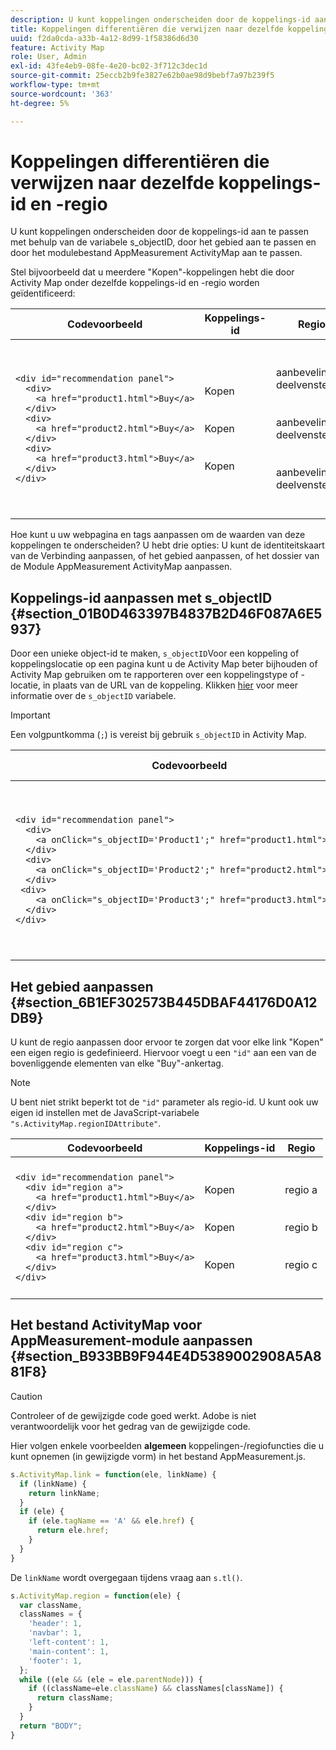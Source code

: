 ```yaml
---
description: U kunt koppelingen onderscheiden door de koppelings-id aan te passen met de variabele s_objectID, door het gebied aan te passen en door het modulebestand van de module AppMeasurement ActivityMap aan te passen.
title: Koppelingen differentiëren die verwijzen naar dezelfde koppelings-id en -regio
uuid: f2da0cda-a33b-4a12-8d99-1f58386d6d30
feature: Activity Map
role: User, Admin
exl-id: 43fe4eb9-08fe-4e20-bc02-3f712c3dec1d
source-git-commit: 25eccb2b9fe3827e62b0ae98d9bebf7a97b239f5
workflow-type: tm+mt
source-wordcount: '363'
ht-degree: 5%

---
```


# Koppelingen differentiëren die verwijzen naar dezelfde koppelings-id en -regio

U kunt koppelingen onderscheiden door de koppelings-id aan te passen met behulp van de variabele s_objectID, door het gebied aan te passen en door het modulebestand AppMeasurement ActivityMap aan te passen.

Stel bijvoorbeeld dat u meerdere &quot;Kopen&quot;-koppelingen hebt die door Activity Map onder dezelfde koppelings-id en -regio worden geïdentificeerd:

<table id="table_3020E2C0175D455C84E794CF51BE5A93">
 <thead>
  <tr>
   <th colname="col1" class="entry"> Codevoorbeeld </th>
   <th colname="col2" class="entry"> Koppelings-id </th>
   <th colname="col3" class="entry"> Regio </th>
  </tr>
 </thead>
  <tbody>
  <tr>
   <td colname="col1">
    <code>&lt;div&nbsp;id="recommendation&nbsp;panel"&gt;</code><br/>
    <code>&nbsp;&nbsp;&lt;div&gt;</code><br/>
    <code>&nbsp;&nbsp;&nbsp;&nbsp;&lt;a&nbsp;href="product1.html"&gt;Buy&lt;/a&gt;</code><br/>
    <code>&nbsp;&nbsp;&lt;/div&gt;</code><br/>
    <code>&nbsp;&nbsp;&lt;div&gt;</code><br/>
    <code>&nbsp;&nbsp;&nbsp;&nbsp;&lt;a&nbsp;href="product2.html"&gt;Buy&lt;/a&gt;</code><br/>
    <code>&nbsp;&nbsp;&lt;/div&gt;</code><br/>
    <code>&nbsp;&nbsp;&lt;div&gt;</code><br/>
    <code>&nbsp;&nbsp;&nbsp;&nbsp;&lt;a&nbsp;href="product3.html"&gt;Buy&lt;/a&gt;</code><br/>
    <code>&nbsp;&nbsp;&lt;/div&gt;</code><br/>
    <code>&lt;/div&gt;</code>
   </td>
   <td colname="col2">
     <br/>
     <br/>
    Kopen<br/>
     <br/>
     <br/>
    Kopen<br/>
     <br/>
     <br/>
    Kopen<br/>
     <br/>
     <br/>
   </td> 
   <td colname="col3">
     <br/>
     <br/>
    aanbevelingen, deelvenster<br/>
     <br/>
     <br/>
    aanbevelingen, deelvenster<br/>
     <br/>
     <br/>
    aanbevelingen, deelvenster<br/>
     <br/>
     <br/>
   </td>
  </tr>
 </tbody>
</table>

Hoe kunt u uw webpagina en tags aanpassen om de waarden van deze koppelingen te onderscheiden? U hebt drie opties: U kunt de identiteitskaart van de Verbinding aanpassen, of het gebied aanpassen, of het dossier van de Module AppMeasurement ActivityMap aanpassen.

## Koppelings-id aanpassen met s_objectID {#section_01B0D463397B4837B2D46F087A6E5937}

Door een unieke object-id te maken, `s_objectID`Voor een koppeling of koppelingslocatie op een pagina kunt u de Activity Map beter bijhouden of Activity Map gebruiken om te rapporteren over een koppelingstype of -locatie, in plaats van de URL van de koppeling. Klikken [hier](https://experienceleague.adobe.com/docs/analytics/implementation/vars/page-vars/page-variables.html) voor meer informatie over de `s_objectID` variabele.

>[!IMPORTANT]
>
>Een volgpuntkomma (`;`) is vereist bij gebruik `s_objectID` in Activity Map.

<table id="table_9439A5F320304E439A19842CF3EBA456">
 <thead>
  <tr>
   <th colname="col02" class="entry"> Codevoorbeeld </th>
   <th colname="col2" class="entry"> Koppelings-id </th>
   <th colname="col3" class="entry"> Regio </th>
  </tr>
 </thead>
 <tbody>
  <tr>
   <td colname="col02">
    <code>&lt;div&nbsp;id="recommendation&nbsp;panel"&gt;</code><br/>
    <code>&nbsp;&nbsp;&lt;div&gt;</code><br/>
    <code>&nbsp;&nbsp;&nbsp;&nbsp;&lt;a&nbsp;onClick="s_objectID='Product1';"&nbsp;href="product1.html"&gt;Buy&lt;/a&gt;</code><br/>
    <code>&nbsp;&nbsp;&lt;/div&gt;</code><br/>
    <code>&nbsp;&nbsp;&lt;div&gt; </code><br/>
    <code>&nbsp;&nbsp;&nbsp;&nbsp;&lt;a&nbsp;onClick="s_objectID='Product2';"&nbsp;href="product2.html"&gt;Buy&lt;/a&gt;</code><br/>
    <code>&nbsp;&nbsp;&lt;/div&gt; </code><br/>
    <code>&nbsp;&lt;div&gt; </code><br/>
    <code>&nbsp;&nbsp;&nbsp;&nbsp;&lt;a&nbsp;onClick="s_objectID='Product3';"&nbsp;href="product3.html"&gt;Buy&lt;/a&gt;</code><br/>
    <code>&nbsp;&nbsp;&lt;/div&gt;</code><br/>
    <code>&lt;/div&gt;</code>
   </td> 
   <td colname="col2">
     <br/>
     <br/>
    Product1<br/>
     <br/>
     <br/>
    Product2<br/>
     <br/>
     <br/>
    Product3<br/>
     <br/>
     <br/>
   </td> 
   <td colname="col3">
     <br/>
     <br/>
    aanbevelingen, deelvenster<br/>
     <br/>
     <br/>
    aanbevelingen, deelvenster<br/>
     <br/>
     <br/>
    aanbevelingen, deelvenster<br/>
     <br/>
     <br/>
   </td>
  </tr>
 </tbody>
</table>

## Het gebied aanpassen {#section_6B1EF302573B445DBAF44176D0A12DB9}

U kunt de regio aanpassen door ervoor te zorgen dat voor elke link &quot;Kopen&quot; een eigen regio is gedefinieerd. Hiervoor voegt u een `"id"` aan een van de bovenliggende elementen van elke &quot;Buy&quot;-ankertag.

>[!NOTE]
>
>U bent niet strikt beperkt tot de `"id"` parameter als regio-id. U kunt ook uw eigen id instellen met de JavaScript-variabele `"s.ActivityMap.regionIDAttribute"`.

<table id="table_250DB52A869C466B942517BABA1C287B">
 <thead>
  <tr>
   <th colname="col02" class="entry"> Codevoorbeeld </th>
   <th colname="col2" class="entry"> Koppelings-id </th>
   <th colname="col3" class="entry"> Regio </th>
  </tr>
 </thead>
 <tbody>
  <tr>
   <td colname="col02">
    <code>&lt;div&nbsp;id="recommendation&nbsp;panel"&gt;</code><br/>
    <code>&nbsp;&nbsp;&lt;div&nbsp;id="region&nbsp;a"&gt;</code><br/>
    <code>&nbsp;&nbsp;&nbsp;&nbsp;&lt;a&nbsp;href="product1.html"&gt;Buy&lt;/a&gt;</code><br/>
    <code>&nbsp;&nbsp;&lt;/div&gt;</code><br/>
    <code>&nbsp;&nbsp;&lt;div&nbsp;id="region&nbsp;b"&gt;</code><br/>
    <code>&nbsp;&nbsp;&nbsp;&nbsp;&lt;a&nbsp;href="product2.html"&gt;Buy&lt;/a&gt;</code><br/>
    <code>&nbsp;&nbsp;&lt;/div&gt;</code><br/>
    <code>&nbsp;&nbsp;&lt;div&nbsp;id="region&nbsp;c"&gt;</code><br/>
    <code>&nbsp;&nbsp;&nbsp;&nbsp;&lt;a&nbsp;href="product3.html"&gt;Buy&lt;/a&gt;</code><br/>
    <code>&nbsp;&nbsp;&lt;/div&gt;</code><br/>
    <code>&lt;/div&gt;</code>
   </td> 
   <td colname="col2">
     <br/>
     <br/>
    Kopen<br/>
     <br/>
     <br/>
    Kopen<br/>
     <br/>
     <br/>
    Kopen<br/>
     <br/>
     <br/>
   </td> 
   <td colname="col3">
     <br/>
     <br/>
    regio a<br/>
     <br/>
     <br/>
    regio b<br/>
     <br/>
     <br/>
    regio c<br/>
     <br/>
     <br/>
   </td>
  </tr>
 </tbody>
</table>

## Het bestand ActivityMap voor AppMeasurement-module aanpassen {#section_B933BB9F944E4D5389002908A5A881F8}

>[!CAUTION]
>
>Controleer of de gewijzigde code goed werkt. Adobe is niet verantwoordelijk voor het gedrag van de gewijzigde code.

Hier volgen enkele voorbeelden **algemeen** koppelingen-/regiofuncties die u kunt opnemen (in gewijzigde vorm) in het bestand AppMeasurement.js.

```js
s.ActivityMap.link = function(ele, linkName) {
  if (linkName) {
    return linkName;
  }
  if (ele) {
    if (ele.tagName == 'A' && ele.href) {
      return ele.href;
    }
  }
}
```

De `linkName` wordt overgegaan tijdens vraag aan `s.tl()`.

```js
s.ActivityMap.region = function(ele) {
  var className,
  classNames = {
    'header': 1,
    'navbar': 1,
    'left-content': 1,
    'main-content': 1,
    'footer': 1,
  }; 
  while ((ele && (ele = ele.parentNode))) {
    if ((className=ele.className) && classNames[className]) {
      return className;
    }
  }
  return "BODY";
}
```
